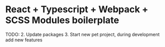 # React + Typescript + Webpack + SCSS Modules boilerplate

TODO:
2. Update packages
3. Start new pet project, during development add new features